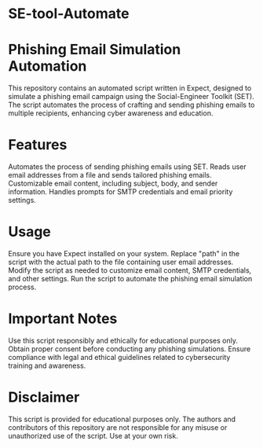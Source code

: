 # SE-tool-Automate


# Phishing Email Simulation Automation
This repository contains an automated script written in Expect, designed to simulate a phishing email campaign using the Social-Engineer Toolkit (SET). The script automates the process of crafting and sending phishing emails to multiple recipients, enhancing cyber awareness and education.

# Features
Automates the process of sending phishing emails using SET.
Reads user email addresses from a file and sends tailored phishing emails.
Customizable email content, including subject, body, and sender information.
Handles prompts for SMTP credentials and email priority settings.
# Usage
Ensure you have Expect installed on your system.
Replace "path" in the script with the actual path to the file containing user email addresses.
Modify the script as needed to customize email content, SMTP credentials, and other settings.
Run the script to automate the phishing email simulation process.
# Important Notes
Use this script responsibly and ethically for educational purposes only.
Obtain proper consent before conducting any phishing simulations.
Ensure compliance with legal and ethical guidelines related to cybersecurity training and awareness.
# Disclaimer
This script is provided for educational purposes only. The authors and contributors of this repository are not responsible for any misuse or unauthorized use of the script. Use at your own risk.

